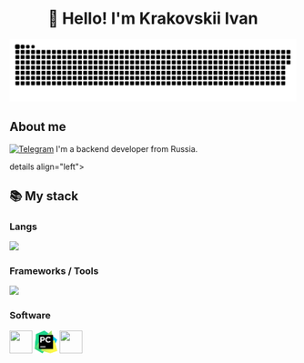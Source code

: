 <h1 align="center">👋 Hello! I'm Krakovskii Ivan </h1>

<p align="center">
 <img width="600" src="assets/github-snake.svg" alt="snake"/>
</p>

<div id="badges"
    <img src="https://komarev.com/ghpvc/?username=IKrakovskii&style=flat-square&color=blue" alt=""/>
</div>

## About me
[![Telegram](https://img.shields.io/badge/-Telegram-2CA5E0?style=flat&logo=telegram&logoColor=white)](https://t.me/ivkrak)
I'm a backend developer from Russia.  

details align="left">
  <summary><h2><b>📚 My stack</b></h2></summary>
  <p>
    <h3>Langs</h3>
    <img src="https://skillicons.dev/icons?i=py,postgres,sqlite&perline=7" />
    <h3>Frameworks / Tools</h3>
    <img src="https://skillicons.dev/icons?i=django,docker,git&perline=7" />
    </p>    
    <h3>Software</h3>
    <p>
        <img width="40" height="40" src="https://skillicons.dev/icons?i=neovim&perline=7" />
        <img width="40" height="40" src="assets/PyCharm_Icon.svg" />
        <img width="40" height="40" src="https://skillicons.dev/icons?i=linux" />
    </p>  

</details>
